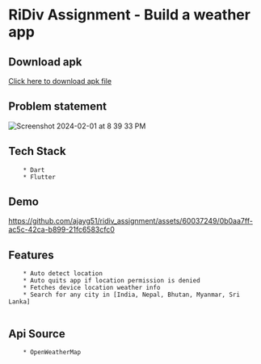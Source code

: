 # RiDiv Assignment - Build a weather app

## Download apk
<a href="https://github.com/ajayg51/ridiv_assignment/raw/main/apk/app-release.apk">Click here to download apk file</a>


## Problem statement 
![Screenshot 2024-02-01 at 8 39 33 PM](https://github.com/ajayg51/ridiv_assignment/assets/60037249/96de6c5b-d259-40b0-a5df-3b61e68bd79e)

## Tech Stack
```
    * Dart
    * Flutter

```

## Demo

https://github.com/ajayg51/ridiv_assignment/assets/60037249/0b0aa7ff-ac5c-42ca-b899-21fc6583cfc0



## Features
```
    * Auto detect location
    * Auto quits app if location permission is denied
    * Fetches device location weather info
    * Search for any city in [India, Nepal, Bhutan, Myanmar, Sri Lanka]
    
```

## Api Source

```
    * OpenWeatherMap
```


